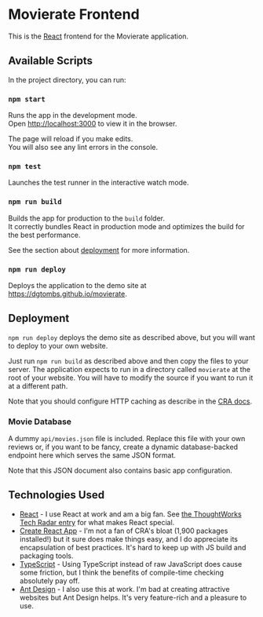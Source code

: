 # Movierate Frontend

This is the [React](https://reactjs.org/) frontend for the Movierate application.

## Available Scripts

In the project directory, you can run:

### `npm start`

Runs the app in the development mode.\
Open [http://localhost:3000](http://localhost:3000) to view it in the browser.

The page will reload if you make edits.\
You will also see any lint errors in the console.

### `npm test`

Launches the test runner in the interactive watch mode.

### `npm run build`

Builds the app for production to the `build` folder.\
It correctly bundles React in production mode and optimizes the build for the best performance.

See the section about [deployment](https://facebook.github.io/create-react-app/docs/deployment) for more information.

### `npm run deploy`

Deploys the application to the demo site at https://dgtombs.github.io/movierate.

## Deployment

`npm run deploy` deploys the demo site as described above, but you will want to deploy to your own website.

Just run `npm run build` as described above and then copy the files to your server.
The application expects to run in a directory called `movierate` at the root of your
website.
You will have to modify the source if you want to run it at a different path.

Note that you should configure HTTP caching as describe in the [CRA docs](https://create-react-app.dev/docs/production-build/).

### Movie Database

A dummy `api/movies.json` file is included.
Replace this file with your own reviews or, if you want to be fancy, create a dynamic
database-backed endpoint here which serves the same JSON format.

Note that this JSON document also contains basic app configuration.

## Technologies Used

* [React](https://reactjs.org/) -
  I use React at work and am a big fan.
  See [the ThoughtWorks Tech Radar entry](https://www.thoughtworks.com/radar/languages-and-frameworks/react-js) for what
  makes React special.
* [Create React App](https://create-react-app.dev/) -
  I'm not a fan of CRA's bloat (1,900 packages installed!) but it sure does make things easy, and I do appreciate its
  encapsulation of best practices.
  It's hard to keep up with JS build and packaging tools.
* [TypeScript](https://www.typescriptlang.org/) -
  Using TypeScript instead of raw JavaScript does cause some friction, but I think the benefits of compile-time checking
  absolutely pay off.
* [Ant Design](https://ant.design/docs/react/introduce) -
  I also use this at work.
  I'm bad at creating attractive websites but Ant Design helps.
  It's very feature-rich and a pleasure to use.
